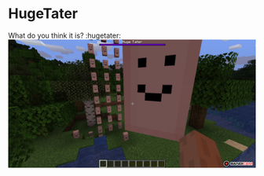 # HugeTater
What do you think it is? :hugetater:
![HugeTater](https://raw.githubusercontent.com/PheonixVX/HugeTater/master/HugeTater.jpg "HugeTater")
